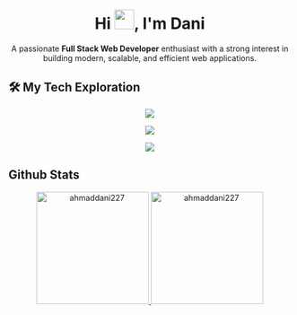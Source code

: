 <h1 align="center">Hi <img src="https://media.giphy.com/media/hvRJCLFzcasrR4ia7z/giphy.gif" width="35">, I'm Dani</h1>
<p align="center">A passionate <b>Full Stack Web Developer</b> enthusiast with a strong interest in building modern, scalable, and efficient web applications.</p>

<h2>🛠️ My Tech Exploration</h2>

<p align="center">
    <img src="https://skillicons.dev/icons?i=html,css,js,ts,bootstrap,tailwind" />
</p>
<p align="center">
    <img src="https://skillicons.dev/icons?i=nodejs,react,redux,vue,express,prisma,mysql,mongo" />
</p>
<p align="center">
    <img src="https://skillicons.dev/icons?i=git,github,vscode" />
</p>

<h2>Github Stats</h2>
<div align="center" style="display: flex; justify-content: center;">
    <a href="https://github.com/ahmaddani227">
        <img height="200px" src="https://github-readme-stats.vercel.app/api?username=ahmaddani227&show_icons=true&locale=en&theme=github_dark&hide_border=true" alt="ahmaddani227" />
        <img height="200px" src="https://github-readme-stats.vercel.app/api/top-langs?username=ahmaddani227&show_icons=true&locale=en&layout=compact&theme=github_dark&hide_border=true" alt="ahmaddani227" />
    </a>
</div>
